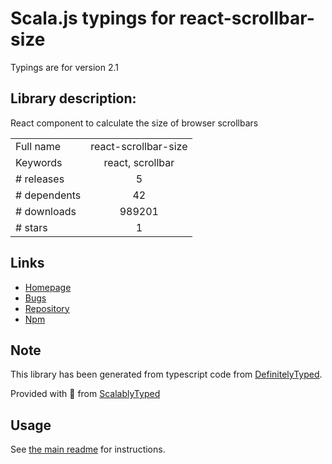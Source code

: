 
# Scala.js typings for react-scrollbar-size

Typings are for version 2.1

## Library description:
React component to calculate the size of browser scrollbars

|                    |                 |
| ------------------ | :-------------: |
| Full name          | react-scrollbar-size |
| Keywords           | react, scrollbar |
| # releases         | 5 |
| # dependents       | 42 |
| # downloads        | 989201 |
| # stars            | 1 |

## Links
- [Homepage](https://github.com/STORIS/react-scrollbar-size#readme)
- [Bugs](https://github.com/STORIS/react-scrollbar-size/issues)
- [Repository](https://github.com/STORIS/react-scrollbar-size)
- [Npm](https://www.npmjs.com/package/react-scrollbar-size)
    


## Note
This library has been generated from typescript code from [DefinitelyTyped](https://definitelytyped.org).

Provided with :purple_heart: from [ScalablyTyped](https://github.com/oyvindberg/ScalablyTyped)

## Usage
See [the main readme](../../readme.md) for instructions.


